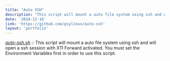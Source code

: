 ```yaml
---
title: "Auto SSH"
description: "This script will mount a auto file system using ssh and will open a ssh session with X11 Forward activated. You must set the Environment Variables first in order to use this script."
date: '2018-12-16'
link: 'https://github.com/psylinux/auto-ssh'
layout: 'portfolio'
---
```


[_auto-ssh.sh_](https://github.com/psylinux/auto-ssh) :: This script will mount a auto file system using ssh and will open a ssh session with X11 Forward activated. You must set the Environment Variables first in order to use this script.
